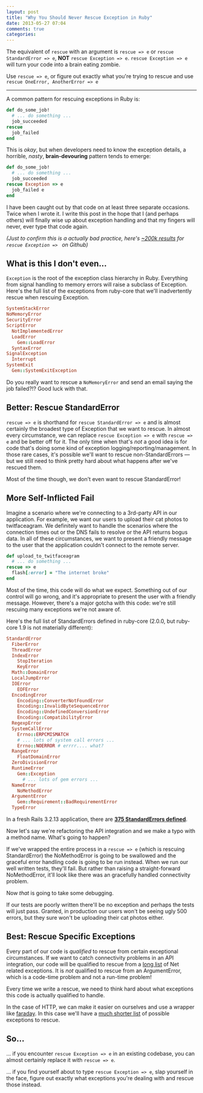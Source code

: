 ```yaml
---
layout: post
title: "Why You Should Never Rescue Exception in Ruby"
date: 2013-05-27 07:04
comments: true
categories: 
---
```


The equivalent of `rescue` with an argument is `rescue => e` or `rescue StandardError => e`, **NOT** `rescue Exception => e`. `rescue Exception => e` will turn your code into a brain eating zombie.

Use `rescue => e`, or figure out exactly what you're trying to rescue and use `rescue OneError, AnotherError => e`

---

A common pattern for rescuing exceptions in Ruby is:

```ruby
def do_some_job!
  # ... do something ...
  job_succeeded
rescue
  job_failed
end
```

This is *okay*, but when developers need to know the exception details, a horrible, *nasty*, **brain-devouring** pattern tends to emerge:

```ruby
def do_some_job!
  # ... do something ...
  job_succeeded
rescue Exception => e
  job_failed e
end
```

I have been caught out by that code on at least three separate occasions. Twice when I wrote it. I write this post in the hope that I (and perhaps others) will finally wise up about exception handling and that my fingers will never, ever type that code again.

*(Just to confirm this is a actually bad practice, here's [~200k results](https://github.com/search?l=ruby&o=asc&p=1&q=%22rescue+Exception+=%3E+%22&ref=searchresults&type=Code) for `rescue Exception => ` on Github)*

## What is this I don't even…

`Exception` is the root of the exception class hierarchy in Ruby. Everything from signal handling to memory errors will raise a subclass of Exception. Here's the full list of the exceptions from ruby-core that we'll inadvertently rescue when rescuing Exception.

```ruby
SystemStackError
NoMemoryError
SecurityError
ScriptError
  NotImplementedError
  LoadError
    Gem::LoadError
  SyntaxError
SignalException
  Interrupt
SystemExit
  Gem::SystemExitException
```

Do you really want to rescue a `NoMemoryError` and send an email saying the job failed?!? Good luck with that.

## Better: Rescue StandardError

`rescue => e` is shorthand for `rescue StandardError => e` and is almost certainly the broadest type of Exception that we want to rescue. In almost every circumstance, we can replace `rescue Exception => e` with `rescue => e` and be better off for it. The only time when that's *not* a good idea is for code that's doing some kind of exception logging/reporting/management. In those rare cases, it's possible we'll want to rescue non-StandardErrors — but we still need to think pretty hard about what happens after we've rescued them.

Most of the time though, we don't even want to rescue StandardError!

## More Self-Inflicted Fail

Imagine a scenario where we're connecting to a 3rd-party API in our application. For example, we want our users to upload their cat photos to twitfaceagram. We definitely want to handle the scenarios where the connection times out or the DNS fails to resolve or the API returns bogus data. In all of these circumstances, we want to present a friendly message to the user that the application couldn't connect to the remote server.

```ruby
def upload_to_twitfaceagram
  # ... do something ...
rescue => e
  flash[:error] = "The internet broke"
end
```

Most of the time, this code will do what we expect. Something out of our control will go wrong, and it's appropriate to present the user with a friendly message. However, there's a major gotcha with this code: we're still rescuing many exceptions we're not aware of.

Here's the full list of StandardErrors defined in ruby-core (2.0.0, but ruby-core 1.9 is not materially different):

```ruby
StandardError
  FiberError
  ThreadError
  IndexError
    StopIteration
    KeyError
  Math::DomainError
  LocalJumpError
  IOError
    EOFError
  EncodingError
    Encoding::ConverterNotFoundError
    Encoding::InvalidByteSequenceError
    Encoding::UndefinedConversionError
    Encoding::CompatibilityError
  RegexpError
  SystemCallError
    Errno::ERPCMISMATCH
    # ... lots of system call errors ...
    Errno::NOERROR # errrr.... what?
  RangeError
    FloatDomainError
  ZeroDivisionError
  RuntimeError
    Gem::Exception
      # ... lots of gem errors ...
  NameError
    NoMethodError
  ArgumentError
    Gem::Requirement::BadRequirementError
  TypeError
```

In a fresh Rails 3.2.13 application, there are **[375 StandardErrors defined](https://gist.github.com/danielfone/5654600)**.

Now let's say we're refactoring the API integration and we make a typo with a method name. What's going to happen?

If we've wrapped the entire process in a `rescue => e` (which is rescuing StandardError) the NoMethodError is going to be swallowed and the graceful error handling code is going to be run instead. When we run our well written tests, they'll fail. But rather than raising a straight-forward NoMethodError, it'll look like there was an gracefully handled connectivity problem.

Now *that* is going to take some debugging.

If our tests are poorly written there'll be no exception and perhaps the tests will just pass. Granted, in production our users won't be seeing ugly 500 errors, but they sure won't be uploading their cat photos either.

## Best: Rescue Specific Exceptions

Every part of our code is *qualified* to rescue from certain exceptional circumstances. If we want to catch connectivity problems in an API integration, our code will be qualified to rescue from a [long list](http://tammersaleh.com/posts/rescuing-net-http-exceptions) of Net related exceptions. It is *not* qualified to rescue from an ArgumentError, which is a code-time problem and not a run-time problem!

Every time we write a rescue, we need to think hard about what exceptions this code is actually qualified to handle.

In the case of HTTP, we can make it easier on ourselves and use a wrapper like [faraday](https://github.com/lostisland/faraday). In this case we'll have a [much shorter list](https://github.com/lostisland/faraday/blob/master/lib/faraday/error.rb) of possible exceptions to rescue.

## So…

… if you encounter `rescue Exception => e` in an existing codebase, you can almost certainly replace it with `rescue => e`.

… if you find yourself about to type `rescue Exception => e`, slap yourself in the face, figure out exactly what exceptions you're dealing with and rescue those instead. 
